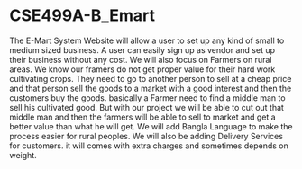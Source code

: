 # CSE499A-B_Emart
The E-Mart System Website will allow a user to set up any kind of small to medium sized business. A user can easily sign up as vendor and set up their business without any cost. We will also focus on Farmers on rural areas. We know our framers do not get proper value for their hard work cultivating crops. They need to go to another person to sell at a cheap price and that person sell the goods to a market with a good interest and then the customers buy the goods. basically a Farmer need to find a middle man to sell his cultivated good. But with our project we will be able to cut out that middle man and then the farmers will be able to sell to market and get a better value than what he will get. We will add Bangla Language to make the process easier for rural peoples. We will also be adding Delivery Services for customers. it will comes with extra charges and sometimes depends on weight.
